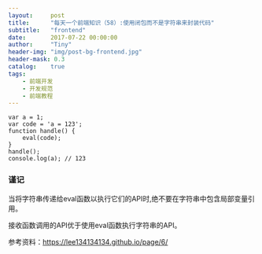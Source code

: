```yaml
---
layout:     post
title:      "每天一个前端知识（58）:使用闭包而不是字符串来封装代码"
subtitle:   "frontend"
date:       2017-07-22 00:00:00
author:     "Tiny"
header-img: "img/post-bg-frontend.jpg"
header-mask: 0.3
catalog:    true
tags:
    - 前端开发
    - 开发规范
    - 前端教程
---
```


    var a = 1;
    var code = 'a = 123';
    function handle() {
        eval(code);
    }
    handle();
    console.log(a); // 123

### 谨记

当将字符串传递给eval函数以执行它们的API时,绝不要在字符串中包含局部变量引用。

接收函数调用的API优于使用eval函数执行字符串的API。

参考资料：https://lee134134134.github.io/page/6/

 

